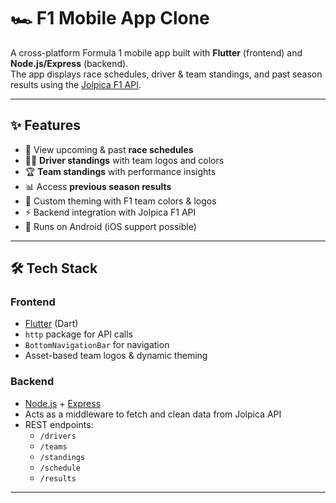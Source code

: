 # 🏎️ F1 Mobile App Clone

A cross-platform Formula 1 mobile app built with **Flutter** (frontend) and **Node.js/Express** (backend).  
The app displays race schedules, driver & team standings, and past season results using the [Jolpica F1 API](https://github.com/jolpica/jolpica-f1).

---

## ✨ Features
- 📅 View upcoming & past **race schedules**
- 👨‍🚀 **Driver standings** with team logos and colors
- 🏆 **Team standings** with performance insights
- 📊 Access **previous season results**
- 🎨 Custom theming with F1 team colors & logos
- ⚡ Backend integration with Jolpica F1 API
- 📱 Runs on Android (iOS support possible)

---

## 🛠️ Tech Stack
### Frontend
- [Flutter](https://flutter.dev/) (Dart)
- `http` package for API calls
- `BottomNavigationBar` for navigation
- Asset-based team logos & dynamic theming

### Backend
- [Node.js](https://nodejs.org/) + [Express](https://expressjs.com/)
- Acts as a middleware to fetch and clean data from Jolpica API
- REST endpoints:  
  - `/drivers`
  - `/teams`
  - `/standings`
  - `/schedule`
  - `/results`

---
